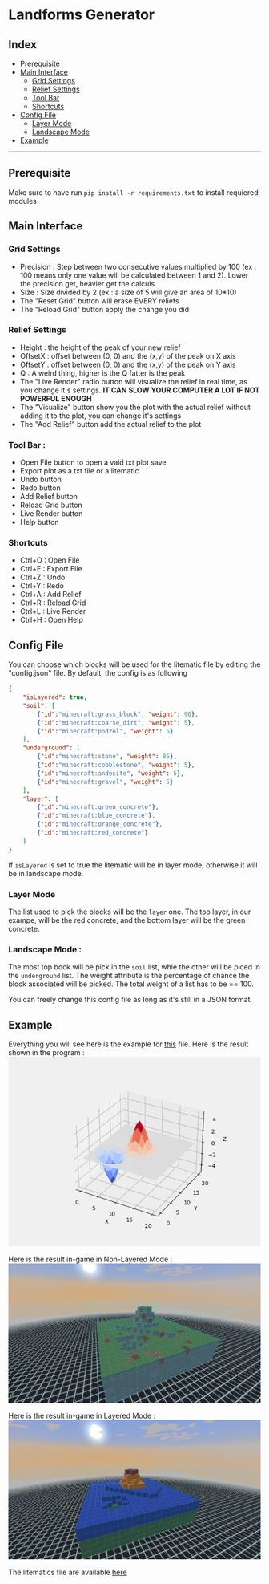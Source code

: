 # Landforms Generator

## Index
- [Prerequisite](https://github.com/Anosema/Landforms#Prerequisite)
- [Main Interface](https://github.com/Anosema/Landforms#Main-Interface)
	- [Grid Settings](https://github.com/Anosema/Landforms#Grid-Settings)
	- [Relief Settings](https://github.com/Anosema/Landforms#Relief-Settings)
	- [Tool Bar](https://github.com/Anosema/Landforms#Tool-Bar)
	- [Shortcuts](https://github.com/Anosema/Landforms#Shortcuts)
- [Config File](https://github.com/Anosema/Landforms#Config-File)
	- [Layer Mode](https://github.com/Anosema/Landforms#Layer-Mode)
	- [Landscape Mode](https://github.com/Anosema/Landforms#Landscape-Mode)
- [Example](https://github.com/Anosema/Landforms[#Example])
---

## Prerequisite
Make sure to have run `pip install -r requirements.txt` to install requiered modules

## Main Interface
### Grid Settings
- Precision : Step between two consecutive values multiplied by 100 (ex : 100 means only one value will be calculated between 1 and 2). Lower the precision get, heavier get the calculs
- Size : Size divided by 2 (ex : a size of 5 will give an area of 10\*10)
- The "Reset Grid" button will erase EVERY reliefs
- The "Reload Grid" button apply the change you did

### Relief Settings
- Height : the height of the peak of your new relief
- OffsetX : offset between (0, 0) and the (x,y) of the peak on X axis
- OffsetY : offset between (0, 0) and the (x,y) of the peak on Y axis
- Q : A weird thing, higher is the Q fatter is the peak
- The "Live Render" radio button will visualize the relief in real time, as you change it's settings. **IT CAN SLOW YOUR COMPUTER A LOT IF NOT POWERFUL ENOUGH**
- The "Visualize" button show you the plot with the actual relief without adding it to the plot, you can change it's settings
- The "Add Relief" button add the actual relief to the plot

### Tool Bar :
- Open File button to open a vaid txt plot save
- Export plot as a txt file or a litematic
- Undo button
- Redo button
- Add Relief button
- Reload Grid button
- Live Render button
- Help button

### Shortcuts
- Ctrl+O : Open File
- Ctrl+E : Export File
- Ctrl+Z : Undo
- Ctrl+Y : Redo
- Ctrl+A : Add Relief
- Ctrl+R : Reload Grid
- Ctrl+L : Live Render
- Ctrl+H : Open Help

## Config File
You can choose which blocks will be used for the litematic file by editing the "config.json" file. By default, the config is as following
```json
{
	"isLayered": true,
	"soil": [
		{"id":"minecraft:grass_block", "weight": 90},
		{"id":"minecraft:coarse_dirt", "weight": 5},
		{"id":"minecraft:podzol", "weight": 5}
	],
	"underground": [
		{"id":"minecraft:stone", "weight": 85},
		{"id":"minecraft:cobblestone", "weight": 5},
		{"id":"minecraft:andesite", "weight": 5},
		{"id":"minecraft:gravel", "weight": 5}
	],
	"layer": [
		{"id":"minecraft:green_concrete"},
		{"id":"minecraft:blue_concrete"},
		{"id":"minecraft:orange_concrete"},
		{"id":"minecraft:red_concrete"}
	]
}
```

If `isLayered` is set to true the litematic will be in layer mode, otherwise it will be in landscape mode.

### Layer Mode
The list used to pick the blocks will be the `layer` one.
The top layer, in our exampe, will be the red concrete, and the bottom layer will be the green concrete.

### Landscape Mode :
The most top bock will be pick in the `soil` list, whie the other will be piced in the `underground` list.
The weight attribute is the percentage of chance the block associated will be picked.
The total weight of a list has to be == 100.


You can freely change this config file as long as it's still in a JSON format.

## Example
Everything you will see here is the example for [this](example/example.txt) file.
Here is the result shown in the program :
![plot image](example/example.png)

Here is the result in-game in Non-Layered Mode :
![Non Layered screen image](example/exampleNonLayered.png)

Here is the result in-game in Layered Mode :
![Layered screen image](example/exampleLayered.png)

The litematics file are available [here](example/)